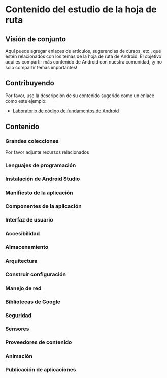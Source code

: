 # Contenido del estudio de la hoja de ruta

## Visión de conjunto

Aquí puede agregar enlaces de artículos, sugerencias de cursos, etc., que estén relacionados con los temas de la hoja de ruta de Android. El objetivo aquí es compartir más contenido de Android con nuestra comunidad, ¡y no solo compartir temas importantes!

## Contribuyendo
Por favor, use la descripción de su contenido sugerido como un enlace como este ejemplo:
* [Laboratorio de código de fundamentos de Android](https://codelabs.developers.google.com/codelabs/android-training-welcome/index.html?index=..%2F..index#0)

## Contenido
### Grandes colecciones

Por favor adjunte recursos relacionados



### Lenguajes de programación

### Instalación de Android Studio

### Manifiesto de la aplicación

### Componentes de la aplicación

### Interfaz de usuario

### Accesibilidad

### Almacenamiento

### Arquitectura

### Construir configuración

### Manejo de red
### Bibliotecas de Google
### Seguridad
### Sensores
### Proveedores de contenido
### Animación
### Publicación de aplicaciones
